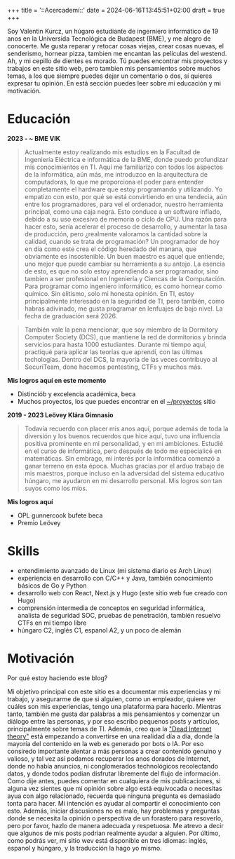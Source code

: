 +++
title = '::Acercademí::'
date = 2024-06-16T13:45:51+02:00
draft = true
+++

Soy Valentin Kurcz, un húgaro estudiante de ingerniero informático de 19 anos en la Universida Tecnológica de Budapest (BME), y me alegro de conocerte. Me gusta reparar y retocar cosas viejas, crear cosas nuevas, el senderismo, hornear pizza, tambien me encantan las películas del westend. Ah, y mi cepillo de dientes es morado. Tú puedes encontrar mis proyectos y trabajos en este sitio web, pero tambien mis pensamientos sobre muchos temas, a los que siempre puedes dejar un comentario o dos, sí quieres expresar tu opinión. En está sección puedes leer sobre mi educación y mi motivación.

# Educación 

**2023 - ~ BME VIK**
> Actualmente estoy realizando mis estudios en la Facultad de Ingeniería Eléctrica e informática de la BME, donde puedo profundizar mis conocimientos en TI. Aquí me familiarizo con todos los aspectos de la informática, aún más, me introduzco en la arquitectura de computadoras, lo que me proporciona el poder para entender completamente el hardware que estoy programando y utilizando. Yo empatizo con esto, por qué se está convirtiendo en una tendecia, aún entre los programadores, para vel el ordenador, nuestro herramienta principal, como una caja negra. Esto conduce a un software inflado, debido a su uso excesivo de memoria o ciclo de CPU. Una razón para hacer esto, sería acelerar el proceso de desarrollo, y aumentar la tasa de producción,  pero ¿realmente valoramos la cantidad sobre la calidad, cuando se trata de programación? Un programador de hoy en día como este crea el código heredado del manana, que obviamente es insostenible. Un buen maestro es aquel que entiende, uno mejor que puede cambiar su herramienta a su antojo. La esencia de esto, es que no solo estoy aprendiendo a ser programador, sino tambien a ser profesional en Ingeniería y Ciencas de la Computación. Para programar como ingeniero informático, es como hornear como químico. Sin elitismo, solo mi honesta opinión. En TI, estoy principalmente interesado en la seguridad de TI, pero también, como habras adivinado, me gusta programar en lenfuajes de bajo nivel. La fecha de graduación será 2026. 

> También vale la pena mencionar, que soy miembro de la Dormitory Computer Society (DCS), que mantiene la red de dormitorios y brinda servicios para hasta 1000 estudiantes. Durante mi tiempo aquí, practiqué para aplicar las teorías que aprendí, con las últimas techologías. Dentro del DCS, la mayoría de las veces contribuyo al SecuriTeam, done hacemos pentesting, CTFs y muchos más. 

**Mis logros aquí en este momento**

* Distinciób y excelencia académica, beca
* Muchos proyectos, los que puedes encontrar en el [~/proyectos]() sitio

**2019 - 2023 Leövey Klára Gimnasio**
> Todavía recuerdo con placer mis anos aquí, porque además de toda la diversión y los buenos recuerdos que hice aquí, tuvo una influencia positiva prominente en mi personalidad, y en mi ambiciones. Estudié en el curso de informática, pero después de todo me especialicé en matemáticas. Sin embrago, mi interés por la informática comenzó a ganar terreno en esta época. Muchas gracias por el arduo trabajo de mis maestros, porque incluso en la adversidad del sistema educativo húngaro, me ayudaron en mi desarrollo personal. Mis logros son tan suyos como los míos.

**Mis logros aquí**

* OPL gunnercook bufete beca
* Premio Leövey

# Skills 

* entendimiento avanzado de Linux (mi sistema diario es Arch Linux)
* experiencia en desarrollo con C/C++ y Java, también conocimiento básicos de Go y Python
* desarrollo web con React, Next.js y Hugo (este sitio web fue creado con Hugo)
* comprensión intermedia de conceptos en seguridad informática, analista de seguridad SOC, pruebas de penetración, también resuelvo CTFs en mi tiempo libre
* húngaro C2, inglés C1, espanol A2, y un poco de alemán

# Motivación

Por qué estoy haciendo este blog?

Mi objetivo principal con este sitio es a documentar mis experiencias y mi trabajo, y asegurarme de que si alguien, como un empleador, quiere ver cuáles son mis experiencias, tengo una plataforma para hacerlo. Mientras tanto, también me gusta dar palabras a mis pensamientos y comenzar un diálogo entre las personas, y por eso escribo pequenos posts y artículos, principalmente sobre temas de TI. Además, creo que la ["Dead Internet theory"](https://en.wikipedia.org/wiki/Dead_Internet_theory) está empezando a convertirse en una realidad día a día, donde la mayoría del contenido en la web es generado por bots o IA. Por eso consiredo importante alentar a más personas a crear contenido genuino y valioso, y tal vez así podamos recuperar los anos dorados de Internet, donde no había anuncios, ni conglomerados technológicos recolectando datos, y donde todos podian disfrutar libremente del flujo de información. Como dije antes, puedes comentar en cualquiera de mis publicaciones, si alguna vez sientes que mi opinión sobre algo está equivocada o necesitas ayua con algo relacionado, recuerda que ninguna pregunta es demasiado tonta para hacer. Mi intención es ayudar al compartir el conocimiento con esto. Además, iniciar discusiones no es malo, hay problemas y preguntas donde se necesita la opinión o perspectiva de un forastero para resoverlo, pero por favor, hazlo de manera adecuada y respetuosa. Me atrevo a decir que algunos de mis posts podrian realmente ayudar a alguien. Por último, como podrás ver, mi sitio wev está disponible en tres idiomas: inglés, espanol y húngaro, y la traducción la hago yo mismo.

